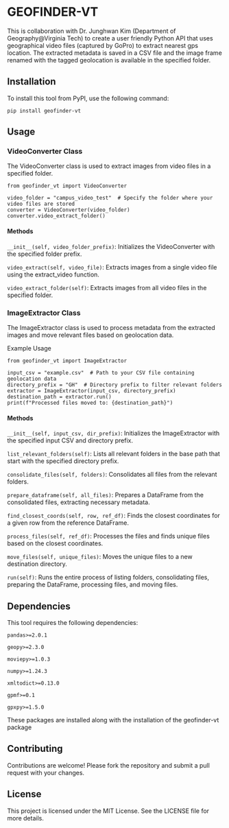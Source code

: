 # GEOFINDER-VT

This is collaboration with Dr. Junghwan Kim (Department of Geography@Virginia Tech) to create a user friendly Python API that uses geographical video files (captured by GoPro) to extract nearest gps location. The extracted metadata is saved in a CSV file and the image frame renamed with the tagged geolocation is available in the specified folder. 

## Installation
To install this tool from PyPI, use the following command:
```
pip install geofinder-vt
```

## Usage

### VideoConverter Class

The VideoConverter class is used to extract images from video files in a specified folder.

```
from geofinder_vt import VideoConverter

video_folder = "campus_video_test"  # Specify the folder where your video files are stored
converter = VideoConverter(video_folder)
converter.video_extract_folder()
```

#### Methods

`__init__(self, video_folder_prefix)`: Initializes the VideoConverter with the specified folder prefix.

`video_extract(self, video_file)`: Extracts images from a single video file using the extract_video function.

`video_extract_folder(self)`: Extracts images from all video files in the specified folder.


### ImageExtractor Class

The ImageExtractor class is used to process metadata from the extracted images and move relevant files based on geolocation data.

Example Usage
```
from geofinder_vt import ImageExtractor

input_csv = "example.csv"  # Path to your CSV file containing geolocation data
directory_prefix = "GH"  # Directory prefix to filter relevant folders
extractor = ImageExtractor(input_csv, directory_prefix)
destination_path = extractor.run()
print(f"Processed files moved to: {destination_path}")

```

#### Methods

`__init__(self, input_csv, dir_prefix)`: Initializes the ImageExtractor with the specified input CSV and directory prefix.

`list_relevant_folders(self)`: Lists all relevant folders in the base path that start with the specified directory prefix.

`consolidate_files(self, folders)`: Consolidates all files from the relevant folders.

`prepare_dataframe(self, all_files)`: Prepares a DataFrame from the consolidated files, extracting necessary metadata.

`find_closest_coords(self, row, ref_df)`: Finds the closest coordinates for a given row from the reference DataFrame.

`process_files(self, ref_df)`: Processes the files and finds unique files based on the closest coordinates.

`move_files(self, unique_files)`: Moves the unique files to a new destination directory.

`run(self)`: Runs the entire process of listing folders, consolidating files, preparing the DataFrame, processing files, and moving files.

## Dependencies
This tool requires the following dependencies:

`pandas>=2.0.1`

`geopy>=2.3.0`

`moviepy>=1.0.3`

`numpy>=1.24.3`

`xmltodict>=0.13.0`

`gpmf>=0.1`

`gpxpy>=1.5.0`

These packages are installed along with the installation of the geofinder-vt package

## Contributing
Contributions are welcome! Please fork the repository and submit a pull request with your changes.

## License
This project is licensed under the MIT License. See the LICENSE file for more details.

